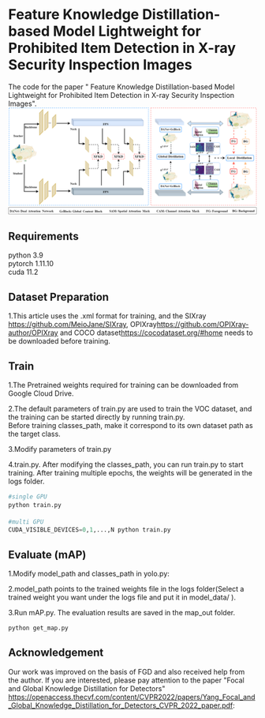 #  Feature Knowledge Distillation-based Model Lightweight for Prohibited Item Detection in X-ray Security Inspection Images
The code for the paper " Feature Knowledge Distillation-based Model Lightweight for Prohibited Item Detection in X-ray Security Inspection Images".<br>
![image](XFKD.png)
## Requirements
python 3.9 <br>
pytorch 1.11.10 <br>
cuda 11.2 
## Dataset Preparation
1.This article uses the .xml format for training, and the SIXray <https://github.com/MeioJane/SIXray>, OPIXray<https://github.com/OPIXray-author/OPIXray> and COCO dataset<https://cocodataset.org/#home> needs to be downloaded before training.<br>

## Train
1.The Pretrained weights required for training can be downloaded from Google Cloud Drive.<br>

2.The default parameters of train.py are used to train the VOC dataset, and the training can be started directly by running train.py.<br>
  Before training classes_path, make it correspond to its own dataset path as the target class.<br>

3.Modify parameters of train.py

4.train.py. After modifying the classes_path, you can run train.py to start training. After training multiple epochs, the weights will be generated in the logs folder.
  ```python
  #single GPU
  python train.py

  #multi GPU
  CUDA_VISIBLE_DEVICES=0,1,...,N python train.py
  ```
## Evaluate (mAP)
1.Modify model_path and classes_path in yolo.py:<br>

2.model_path points to the trained weights file in the logs folder(Select a trained weight you want under the logs file and put it in model_data/ ).<br>

3.Run mAP.py. The evaluation results are saved in the map_out folder.
  ```python
  python get_map.py
  ```

## Acknowledgement

Our work was improved on the basis of FGD and also received help from the author. If you are interested, please pay attention to the paper "Focal and Global Knowledge Distillation for Detectors" <https://openaccess.thecvf.com/content/CVPR2022/papers/Yang_Focal_and_Global_Knowledge_Distillation_for_Detectors_CVPR_2022_paper.pdf>:<br>
